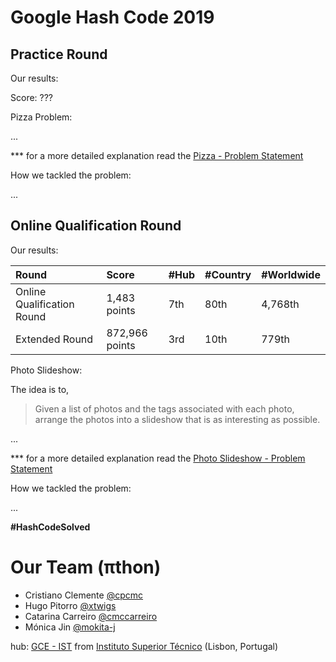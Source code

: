 # Google Hash Code 2019

## Practice Round

Our results:

Score: ???

Pizza Problem:

...

*** for a more detailed explanation read the [Pizza - Problem Statement](practice-round/pizza.pdf)

How we tackled the problem:

...




## Online Qualification Round

Our results:

| Round                      | Score          | #Hub | #Country | #Worldwide |
| :------------------------- | :------------- | :--- | :------- | :--------- |
| Online Qualification Round | 1,483 points   | 7th  | 80th     | 4,768th    |
| Extended Round             | 872,966 points | 3rd  | 10th     | 779th      |



Photo Slideshow:

The idea is to,

> Given a list of photos and the tags associated with each photo, arrange the photos into
a slideshow that is as interesting as possible.

...

*** for a more detailed explanation read the [Photo Slideshow - Problem Statement](qualification-round/photo_slideshow.pdf)

How we tackled the problem:

...

**#HashCodeSolved**



# Our Team (πthon)
* Cristiano Clemente [@cpcmc](https://github.com/cpcmc)
* Hugo Pitorro [@xtwigs](https://github.com/xtwigs)
* Catarina Carreiro [@cmccarreiro](https://github.com/cmccarreiro)
* Mónica Jin [@mokita-j](https://github.com/Mokita-J)

hub: [GCE - IST](https://www.gce-neiist.org/)
from [Instituto Superior Técnico](https://tecnico.ulisboa.pt/en/) (Lisbon, Portugal)
